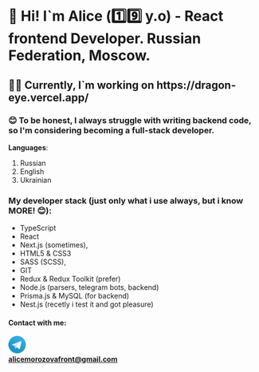 <h1>👋 Hi! I`m Alice (1️⃣9️⃣ y.o) - React frontend Developer. Russian Federation, Moscow.</h1>
<h2>👩‍💻 Currently, I`m working on https://dragon-eye.vercel.app/</h2>
<h3>😊 To be honest, I always struggle with writing backend code, so I'm considering becoming a <b>full-stack developer</b>.</h3>

<b>Languages</b>:
1. Russian
2. English
3. Ukrainian



### My developer stack (just only what i use always, but i know MORE! 😊):
- TypeScript
- React
- Next.js (sometimes),
- HTML5 & CSS3
- SASS (SCSS),
- GIT
- Redux & Redux Toolkit (prefer)
- Node.js (parsers, telegram bots, backend)
- Prisma.js & MySQL (for backend)
- Nest.js (recetly i test it and got pleasure)

#### Contact with me:
[<img width=35 src="https://raw.githubusercontent.com/github/explore/80688e429a7d4ef2fca1e82350fe8e3517d3494d/topics/telegram/telegram.png?size=48">][telegram]
<br>
**alicemorozovafront@gmail.com**

[telegram]: https://t.me/puffmurmeow
